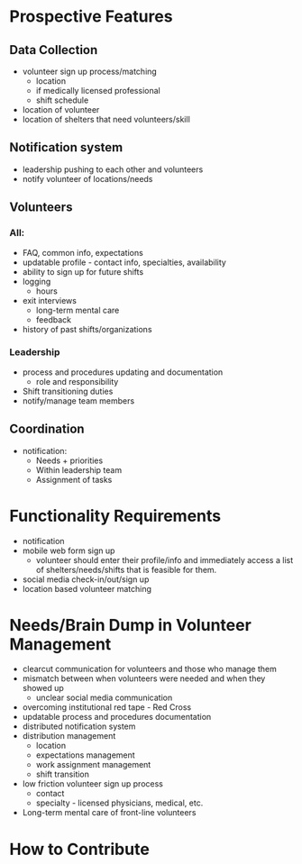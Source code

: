 # Prospective Features

## Data Collection
- volunteer sign up process/matching
    - location
    - if medically licensed professional
    - shift schedule
- location of volunteer
- location of shelters that need volunteers/skill

## Notification system
- leadership pushing to each other and volunteers
- notify volunteer of locations/needs

## Volunteers
### All:
- FAQ, common info, expectations
- updatable profile - contact info, specialties, availability
- ability to sign up for future shifts
- logging
    - hours
- exit interviews
    - long-term mental care
    - feedback
- history of past shifts/organizations
### Leadership
- process and procedures updating and documentation
    - role and responsibility
- Shift transitioning duties
- notify/manage team members

## Coordination
- notification:
    - Needs + priorities
    - Within leadership team
    - Assignment of tasks

# Functionality Requirements
- notification
- mobile web form sign up
    - volunteer should enter their profile/info and immediately access a list of shelters/needs/shifts that is feasible for them.
- social media check-in/out/sign up
- location based volunteer matching

# Needs/Brain Dump in Volunteer Management
- clearcut communication for volunteers and those who manage them
- mismatch between when volunteers were needed and when they showed up
    - unclear social media communication
- overcoming institutional red tape - Red Cross
- updatable process and procedures documentation
- distributed notification system
- distribution management
    - location
    - expectations management
    - work assignment management
    - shift transition
- low friction volunteer sign up process
    - contact
    - specialty - licensed physicians, medical, etc.
- Long-term mental care of front-line volunteers

# How to Contribute
